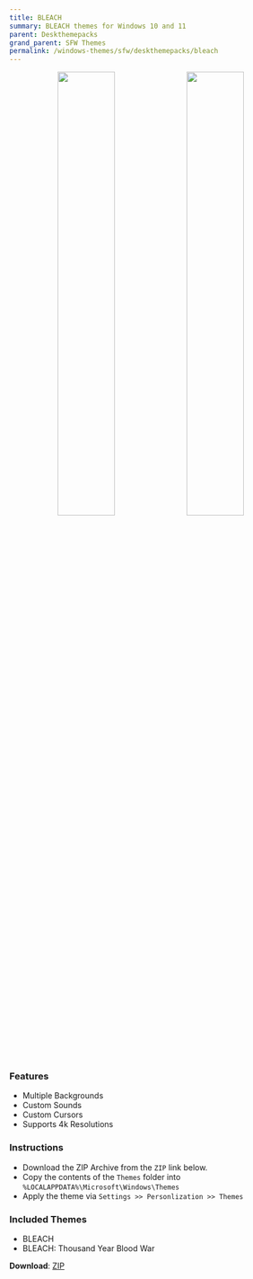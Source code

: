 ```yaml
---
title: BLEACH
summary: BLEACH themes for Windows 10 and 11
parent: Deskthemepacks
grand_parent: SFW Themes
permalink: /windows-themes/sfw/deskthemepacks/bleach
---
```


<div align="center">
    <img src="https://gitlab.com/the-back-room/deskthemepacks/sfw/bleach/-/raw/main/Extras/Preview.bmp" width="45%" />
    <img src="https://gitlab.com/the-back-room/deskthemepacks/sfw/bleach/-/raw/main/Extras/Preview-2.bmp" width="45%" />
</div>

### Features

- Multiple Backgrounds
- Custom Sounds
- Custom Cursors
- Supports 4k Resolutions

### Instructions

- Download the ZIP Archive from the `ZIP` link below.
- Copy the contents of the `Themes` folder into `%LOCALAPPDATA%\Microsoft\Windows\Themes`
- Apply the theme via `Settings >> Personlization >> Themes`

### Included Themes

- BLEACH
- BLEACH: Thousand Year Blood War

**Download**: [ZIP][ZIP]

<!-- ////////////////////////////////////////////////////////////////////////////////////////////////////////////////////// -->

[ZIP]: https://gitlab.com/the-back-room/deskthemepacks/sfw/bleach/-/archive/main/bleach-main.zip

<!-- ////////////////////////////////////////////////////////////////////////////////////////////////////////////////////// -->



